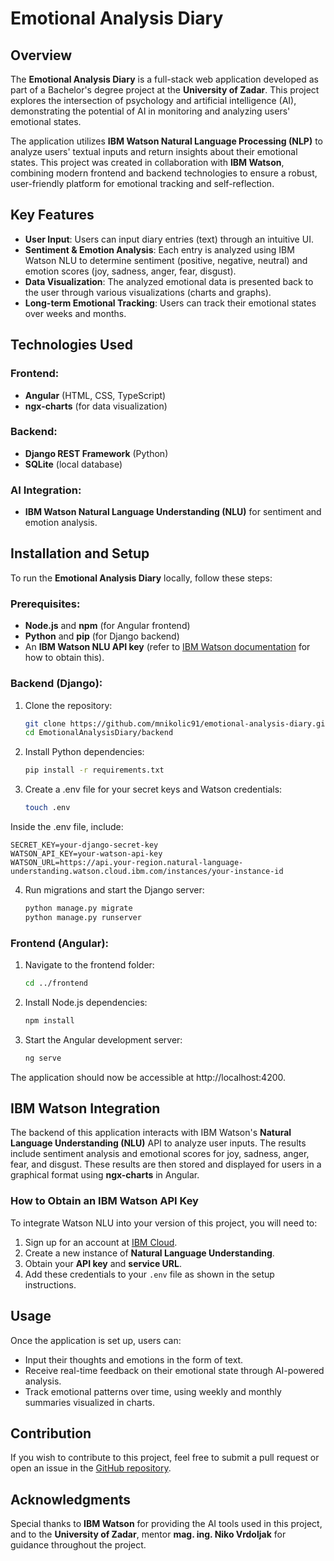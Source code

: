 # Emotional Analysis Diary

## Overview

The **Emotional Analysis Diary** is a full-stack web application developed as part of a Bachelor's degree project at the **University of Zadar**. This project explores the intersection of psychology and artificial intelligence (AI), demonstrating the potential of AI in monitoring and analyzing users' emotional states.

The application utilizes **IBM Watson Natural Language Processing (NLP)** to analyze users' textual inputs and return insights about their emotional states. This project was created in collaboration with **IBM Watson**, combining modern frontend and backend technologies to ensure a robust, user-friendly platform for emotional tracking and self-reflection.

## Key Features

- **User Input**: Users can input diary entries (text) through an intuitive UI.
- **Sentiment & Emotion Analysis**: Each entry is analyzed using IBM Watson NLU to determine sentiment (positive, negative, neutral) and emotion scores (joy, sadness, anger, fear, disgust).
- **Data Visualization**: The analyzed emotional data is presented back to the user through various visualizations (charts and graphs).
- **Long-term Emotional Tracking**: Users can track their emotional states over weeks and months.

## Technologies Used

### Frontend:
- **Angular** (HTML, CSS, TypeScript)
- **ngx-charts** (for data visualization)

### Backend:
- **Django REST Framework** (Python)
- **SQLite** (local database)

### AI Integration:
- **IBM Watson Natural Language Understanding (NLU)** for sentiment and emotion analysis.

## Installation and Setup

To run the **Emotional Analysis Diary** locally, follow these steps:

### Prerequisites:
- **Node.js** and **npm** (for Angular frontend)
- **Python** and **pip** (for Django backend)
- An **IBM Watson NLU API key** (refer to [IBM Watson documentation](https://www.ibm.com/cloud/watson-natural-language-understanding) for how to obtain this).

### Backend (Django):
1. Clone the repository:
   ```bash
   git clone https://github.com/mnikolic91/emotional-analysis-diary.git
   cd EmotionalAnalysisDiary/backend
2. Install Python dependencies:
    ```bash
    pip install -r requirements.txt
3. Create a .env file for your secret keys and Watson credentials:
    ```bash
    touch .env
Inside the .env file, include:

    SECRET_KEY=your-django-secret-key
    WATSON_API_KEY=your-watson-api-key
    WATSON_URL=https://api.your-region.natural-language-understanding.watson.cloud.ibm.com/instances/your-instance-id

4. Run migrations and start the Django server:
   ```bash
   python manage.py migrate
   python manage.py runserver
### Frontend (Angular):
1. Navigate to the frontend folder:
   ```bash
   cd ../frontend
2. Install Node.js dependencies:
   ```bash
   npm install
3. Start the Angular development server:
   ```bash
   ng serve
The application should now be accessible at http://localhost:4200.


## IBM Watson Integration

The backend of this application interacts with IBM Watson's **Natural Language Understanding (NLU)** API to analyze user inputs. The results include sentiment analysis and emotional scores for joy, sadness, anger, fear, and disgust. These results are then stored and displayed for users in a graphical format using **ngx-charts** in Angular.

### How to Obtain an IBM Watson API Key

To integrate Watson NLU into your version of this project, you will need to:

1. Sign up for an account at [IBM Cloud](https://cloud.ibm.com/).
2. Create a new instance of **Natural Language Understanding**.
3. Obtain your **API key** and **service URL**.
4. Add these credentials to your `.env` file as shown in the setup instructions.

## Usage

Once the application is set up, users can:

- Input their thoughts and emotions in the form of text.
- Receive real-time feedback on their emotional state through AI-powered analysis.
- Track emotional patterns over time, using weekly and monthly summaries visualized in charts.


## Contribution

If you wish to contribute to this project, feel free to submit a pull request or open an issue in the [GitHub repository](https://github.com/mnikolic91/EmotionalAnalysisDiary).


## Acknowledgments

Special thanks to **IBM Watson** for providing the AI tools used in this project, and to the **University of Zadar**, mentor **mag. ing. Niko Vrdoljak** for guidance throughout the project.

